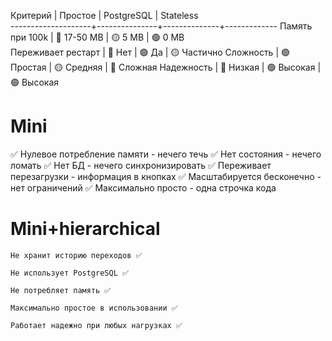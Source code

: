 Критерий            |  Простое      |  PostgreSQL  |  Stateless  
--------------------+---------------+--------------+-------------
Память при 100k     |  🔴 17-50 MB  |  🟡 5 MB     |  🟢 0 MB    
Переживает рестарт  |  🔴 Нет       |  🟢 Да       |  🟡 Частично
Сложность           |  🟢 Простая   |  🟡 Средняя  |  🔴 Сложная 
Надежность          |  🔴 Низкая    |  🟢 Высокая  |  🟢 Высокая 

# Mini
✅ Нулевое потребление памяти - нечего течь
✅ Нет состояния - нечего ломать
✅ Нет БД - нечего синхронизировать
✅ Переживает перезагрузки - информация в кнопках
✅ Масштабируется бесконечно - нет ограничений
✅ Максимально просто - одна строчка кода

# Mini+hierarchical


    Не хранит историю переходов ✅

    Не использует PostgreSQL ✅

    Не потребляет память ✅

    Максимально простое в использовании ✅

    Работает надежно при любых нагрузках ✅


